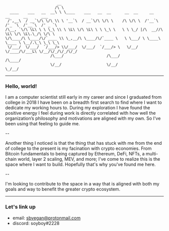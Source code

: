 ```                                                                                                                        
                       __                                                                     
                      /\ \                                                                    
  ____    ___   __  __\ \ \____    ___   __  __      __  __     __     __      __      ___    
 /',__\  / __`\/\ \/\ \\ \ '__`\  / __`\/\ \/\ \    /\ \/\ \  /'__`\ /'_ `\  /'__`\  /' _ `\  
/\__, `\/\ \L\ \ \ \_\ \\ \ \L\ \/\ \L\ \ \ \_\ \   \ \ \_/ |/\  __//\ \L\ \/\ \L\.\_/\ \/\ \ 
\/\____/\ \____/\/`____ \\ \_,__/\ \____/\/`____ \   \ \___/ \ \____\ \____ \ \__/.\_\ \_\ \_\
 \/___/  \/___/  `/___/> \\/___/  \/___/  `/___/> \   \/__/   \/____/\/___L\ \/__/\/_/\/_/\/_/
                    /\___/                   /\___/                    /\____/                
                    \/__/                    \/__/                     \_/__/                 

```
---

### Hello, world! 

I am a computer scientist still early in my career and since I graduated from college in 2018 I have been on a breadth first search to find where I want to dedicate my working hours to. During my exploration I have found the positive energy I feel during work is directly correlated with how well the organization’s philosophy and motivations are aligned with my own. So I've been using that feeling to guide me.

--

Another thing I noticed is that the thing that has stuck with me from the end of college to the present is my facination with crypto economies. From Bitcoin fundamentals to being captured by Ethereum, DeFi, NFTs, a multi-chain world, layer 2 scaling, MEV, and more; I've come to realize this is the space where I want to build. Hopefully that's why you've found me here.

--

I'm looking to contribute to the space in a way that is aligned with both my goals and way to benefit the greater crypto ecosystem.

---

### Let's link up

  - email: sbvegan@protonmail.com
  - discord: soyboy#2228

<!---
sbvegan/sbvegan is a ✨ special ✨ repository because its `README.md` (this file) appears on your GitHub profile.
You can click the Preview link to take a look at your changes.
--->
